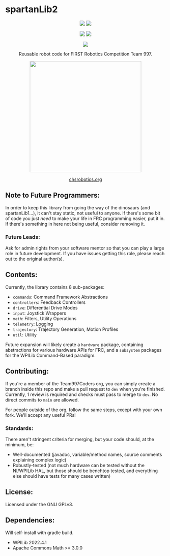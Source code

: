 # spartanLib2

<div align="center">
<a href="https://search.maven.org/artifact/org.chsrobotics.lib/spartanLib2"><img src="https://img.shields.io/maven-central/v/org.chsrobotics.lib/spartanLib2.svg?label=Maven Central"></a>
<a href="https://javadoc.io/doc/org.chsrobotics.lib/spartanLib2"><img src ="https://javadoc.io/badge2/org.chsrobotics.lib/spartanLib2/release_docs.svg?label=Release Documentation"></a>

<a href="https://github.com/Team997Coders/spartanLib2/actions/workflows/main.yml"><img src="https://github.com/Team997Coders/spartanLib2/actions/workflows/main.yml/badge.svg?branch=main"></a>
<a href="https://team997coders.github.io/spartanLib2"><img src="https://github.com/Team997Coders/spartanLib2/actions/workflows/docs.yml/badge.svg"></a>

<a href="https://www.gnu.org/licenses/gpl-3.0"><img src="https://img.shields.io/badge/License-GPLv3-blue.svg"></a>

Reusable robot code for FIRST Robotics Competition Team 997.

<img src="https://github.com/Team997Coders/spartanLib2/raw/main/logo.jpeg" width="350" height="350" />

<a href=https://www.chsrobotics.org>chsrobotics.org</a>
</div>

## Note to Future Programmers:
In order to keep this library from going the way of the dinosaurs (and spartanLib1...), it can't stay static, not useful to anyone. If there's some bit of code you just *need* to make your life in FRC programming easier, put it in. If there's something in here not being useful, consider removing it.

### Future Leads:
Ask for admin rights from your software mentor so that you can play a large role in future development. If you have issues getting this role, please reach out to the original author(s).

## Contents:
Currently, the library contains 8 sub-packages:

- `commands`: Command Framework Abstractions
- `controllers`: Feedback Controllers
- `drive`: Differential Drive Modes
- `input`: Joystick Wrappers
- `math`: Filters, Utility Operations
- `telemetry`: Logging
- `trajectory`: Trajectory Generation, Motion Profiles
- `util`: Utility

Future expansion will likely create a `hardware` package, containing abstractions for various hardware APIs for FRC, and a `subsystem` packages for the WPILib Command-Based paradigm.


## Contributing:
If you're a member of the Team997Coders org, you can simply create a branch inside this repo and make a pull request to `dev` when you're finished. Currently, 1 review is required and checks must pass to merge to `dev`. No direct commits to `main` are allowed.

For people outside of the org, follow the same steps, except with your own fork. We'll accept any useful PRs!

### Standards:
There aren't stringent criteria for merging, but your code should, at the minimum, be:

- Well-documented (javadoc, variable/method names, source comments explaining complex logic)
- Robustly-tested (not much hardware can be tested without the NI/WPILib HAL, but those should be benchtop tested, and everything else should have tests for many cases written)

## License:
Licensed under the GNU GPLv3.

## Dependencies:
Will self-install with gradle build.
- WPILib 2022.4.1
- Apache Commons Math >= 3.0.0
